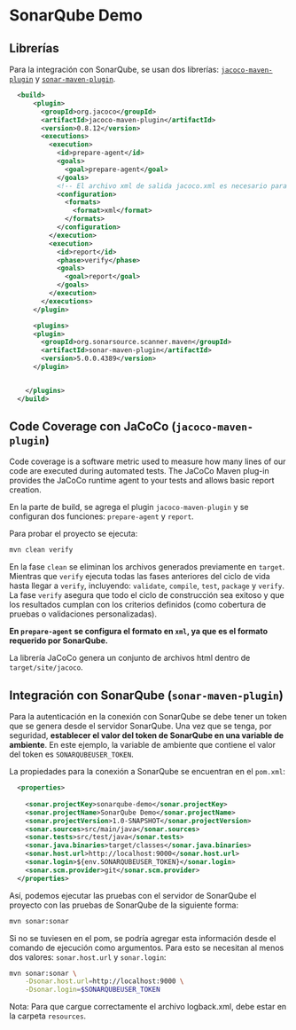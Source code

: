 # SonarQube Demo

## Librerías

Para la integración con SonarQube, se usan dos librerías: [`jacoco-maven-plugin`](https://www.eclemma.org/jacoco/trunk/doc/maven.html) y [`sonar-maven-plugin`](https://mvnrepository.com/artifact/org.sonarsource.scanner.maven/sonar-maven-plugin).

```xml
  <build>
      <plugin>
        <groupId>org.jacoco</groupId>
        <artifactId>jacoco-maven-plugin</artifactId>
        <version>0.8.12</version>
        <executions>
          <execution>
            <id>prepare-agent</id>
            <goals>
              <goal>prepare-agent</goal>
            </goals>
            <!-- El archivo xml de salida jacoco.xml es necesario para la integración con SonarQube -->
            <configuration>
              <formats>
                <format>xml</format>
              </formats>
            </configuration>
          </execution>
          <execution>
            <id>report</id>
            <phase>verify</phase>
            <goals>
              <goal>report</goal>
            </goals>
          </execution>
        </executions>
      </plugin>

      <plugins>
      <plugin>
        <groupId>org.sonarsource.scanner.maven</groupId>
        <artifactId>sonar-maven-plugin</artifactId>
        <version>5.0.0.4389</version>
      </plugin>


    </plugins>
  </build>
```

## Code Coverage con JaCoCo (`jacoco-maven-plugin`)

Code coverage is a software metric used to measure how many lines of our code are executed during automated tests.
The JaCoCo Maven plug-in provides the JaCoCo runtime agent to your tests and allows basic report creation.

En la parte de build, se agrega el plugin `jacoco-maven-plugin` y se configuran dos funciones: `prepare-agent` y `report`.

Para probar el proyecto se ejecuta:

```zsh
mvn clean verify
```

En la fase `clean` se eliminan los archivos generados previamente en `target`.
Mientras que `verify` ejecuta todas las fases anteriores del ciclo de vida hasta llegar a `verify`, incluyendo: `validate`, `compile`, `test`, `package` y `verify`. La fase `verify` asegura que todo el ciclo de construcción sea exitoso y que los resultados cumplan con los criterios definidos (como cobertura de pruebas o validaciones personalizadas).

**En `prepare-agent` se configura el formato en `xml`, ya que es el formato requerido por SonarQube.**

La librería JaCoCo genera un conjunto de archivos html dentro de `target/site/jacoco`.

## Integración con SonarQube (`sonar-maven-plugin`)

Para la autenticación en la conexión con SonarQube se debe tener un token que se genera desde el servidor SonarQube. Una vez que se tenga, por seguridad, **establecer el valor del token de SonarQube en una variable de ambiente**. En este ejemplo, la variable de ambiente que contiene el valor del token es `SONARQUBEUSER_TOKEN`.

La propiedades para la conexión a SonarQube se encuentran en el `pom.xml`:

```xml
  <properties>
  
    <sonar.projectKey>sonarqube-demo</sonar.projectKey>
    <sonar.projectName>SonarQube Demo</sonar.projectName>
    <sonar.projectVersion>1.0-SNAPSHOT</sonar.projectVersion>
    <sonar.sources>src/main/java</sonar.sources>
    <sonar.tests>src/test/java</sonar.tests>
    <sonar.java.binaries>target/classes</sonar.java.binaries>
    <sonar.host.url>http://localhost:9000</sonar.host.url>
    <sonar.login>${env.SONARQUBEUSER_TOKEN}</sonar.login>
    <sonar.scm.provider>git</sonar.scm.provider>
  </properties>
```

Así, podemos ejecutar las pruebas con el servidor de SonarQube el proyecto con las pruebas de SonarQube de la siguiente forma:

```zsh
mvn sonar:sonar 
```

Si no se tuviesen en el pom, se podría agregar esta información desde el comando de ejecución como argumentos. Para esto se necesitan al menos dos valores: `sonar.host.url` y `sonar.login`:

```zsh
mvn sonar:sonar \
    -Dsonar.host.url=http://localhost:9000 \
    -Dsonar.login=$SONARQUBEUSER_TOKEN
```

Nota: Para que cargue correctamente el archivo logback.xml, debe estar en la carpeta `resources`.
